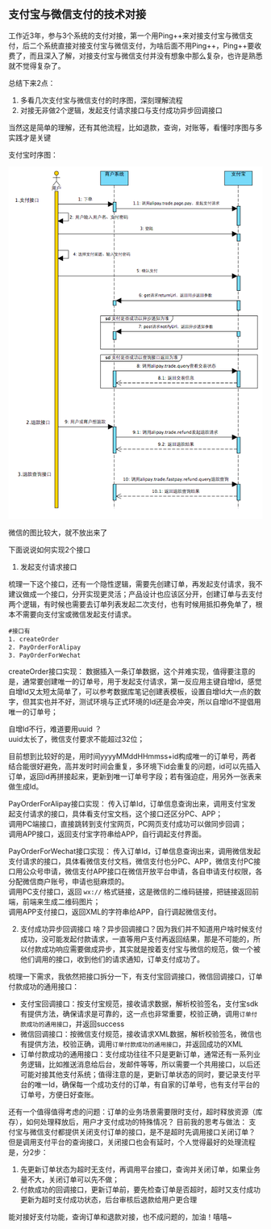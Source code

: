 ## 支付宝与微信支付的技术对接

工作近3年，参与3个系统的支付对接，第一个用Ping++来对接支付宝与微信支付，后二个系统直接对接支付宝与微信支付，为啥后面不用Ping++，Ping++要收费了，而且深入了解，对接支付宝与微信支付并没有想象中那么复杂，也许是熟悉就不觉得复杂了。

总结下来2点：
1. 多看几次支付宝与微信支付的时序图，深刻理解流程
2. 对接无非做2个逻辑，发起支付请求接口与支付成功异步回调接口

当然这是简单的理解，还有其他流程，比如退款，查询，对账等，看懂时序图与多实践才是关键

支付宝时序图：

![](https://github.com/lyaohe/lyaohe-cv/raw/master/img/alipay.png)

微信的图比较大，就不放出来了


下面说说如何实现2个接口

1. 发起支付请求接口

梳理一下这个接口，还有一个隐性逻辑，需要先创建订单，再发起支付请求，我不建议做成一个接口，分开实现更灵活；产品设计也应该区分开，创建订单与去支付两个逻辑，有时候也需要去订单列表发起二次支付，也有时候用抵扣券免单了，根本不需要向支付宝或微信发起支付请求。

    #接口有
    1. createOrder
    2. PayOrderForAlipay
    3. PayOrderForWechat
    
createOrder接口实现：
数据插入一条订单数据，这个并难实现，值得要注意的是，通常要创建唯一的订单号，用于发起支付请求，第一反应用主键自增Id，感觉自增Id又太短太简单了，可以参考数据库笔记创建表模板，设置自增Id大一点的数字，但其实也并不好，测试环境与正式环境的Id还是会冲突，所以自增Id不提倡用唯一的订单号；

自增Id不行，难道要用uuid ？  
uuid太长了，微信支付要求不能超过32位；

目前想到比较好的是，用时间yyyyMMddHHmmss+id构成唯一的订单号，两者结合能很好避免，高并发时时间会重复，多环境下id会重复的问题，id可以先插入订单，返回id再拼接起来，更新到唯一订单号字段；若有强迫症，用另外一张表来做生成Id。

PayOrderForAlipay接口实现：
传入订单Id，订单信息查询出来，调用支付宝发起支付请求的接口，具体看支付宝文档，这个接口还区分PC、APP；  
调用PC端接口，直接跳转到支付宝网页，PC网页支付成功可以做同步回调；  
调用APP接口，返回支付宝字符串给APP，自行调起支付界面。

PayOrderForWechat接口实现：
传入订单Id，订单信息查询出来，调用微信发起支付请求的接口，具体看微信支付文档，微信支付也分PC、APP，微信支付PC接口用公众号申请，微信支付APP接口在微信开放平台申请，各自申请支付权限，各分配微信商户账号，申请也挺麻烦的。  
调用PC支付接口，返回 `wx://` 格式链接，这是微信的二维码链接，把链接返回前端，前端来生成二维码图片；  
调用APP支付接口，返回XML的字符串给APP，自行调起微信支付。


2. 支付成功异步回调接口
啥？异步回调接口？因为我们并不知道用户啥时候支付成功，没可能发起付款请求，一直等用户支付再返回结果，那是不可能的，所以付款成功响应需要做成异步，其实就是按着支付宝与微信的规范，做一个被他们调用的接口，收到他们的请求通知，订单支付成功了。

梳理一下需求，我依然把接口拆分一下，有支付宝回调接口，微信回调接口，订单付款成功的通用接口：

* 支付宝回调接口：按支付宝规范，接收请求数据，解析校验签名，支付宝sdk有提供方法，确保请求是可靠的，这一点也非常重要，校验正确，调用`订单付款成功的通用接口`，并返回success
* 微信回调接口：按微信支付规范，接收请求XML数据，解析校验签名，微信也有提供方法，校验正确，调用`订单付款成功的通用接口`，并返回成功的XML
* 订单付款成功的通用接口：支付成功往往不只是更新订单，通常还有一系列业务逻辑，比如推送消息给后台，发邮件等等，所以需要一个共用接口，以后还可能对接其他支付系统；值得注意的是，更新订单状态的同时，要记录支付平台的唯一Id，确保每一个成功支付的订单，有自家的订单号，也有支付平台的订单号，方便日好查账。

还有一个值得值得考虑的问题：订单的业务场景需要限时支付，超时释放资源（库存），如何处理释放后，用户才支付成功的特殊情况？
目前我的思考与做法：
支付宝与微信支付都提供关闭支付订单的接口，是不是超时先调用接口关闭订单？
但是调用支付平台的查询接口，关闭接口也会有延时，个人觉得最好的处理流程是，分2步：
1. 先更新订单状态为超时无支付，再调用平台接口，查询并关闭订单，如果业务量不大，关闭订单可以先不做；
2. 付款成功的回调接口，更新订单前，要先检查订单是否超时，超时又支付成功更新为超时支付成功状态，后台审核后退款给用户更合理



能对接好支付功能，查询订单和退款对接，也不成问题的，加油！嘻嘻~

